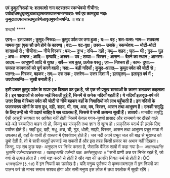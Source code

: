 **एवं कुमुदनिरूढो य: शतवल्शो नाम वटस्तस्य स्कन्धेवयो नीचीना:** **पयोदधिमधुघृतगुडान्नाद्यश्बरशय्यासनाभरणादय: सर्व एव कामदुघा नदा:** **कुमुदाग्रात्पतन्तस्तमुत्तरेणेलावृतमुपयोजयन्ति. ॥ २४॥** 

शब्दार्थ **** 

**एवम्—** **इस प्रकार** **; कुमुद-निरूढ:—** **कुमुद पर्वत पर उगा हुआ** **; य:—** **वह** **; शत-वल्श: नाम—** **शतवल्श नामक वृक्ष (एक सौ** **तने होने के कारण)** **; वट:—** **वट-वृक्ष** **; तस्य—** **उसके** **; स्कन्धेवय:—** **मोटी-मोटी शाखाओं से** **; नीचीना:—** **नीचे गिरकर** **; पय:—** **दुग्ध** **; दधि—** **दही** **; मधु—** **शहद** **; घृत—** **घी** **; गुड—** **गुड़** **; अन्न—** **अनाज** **; आदि—** **इत्यादि** **; अश्बर—** **वष** **; शय्या—** **बिस्तर** **;** **आसन—** **बैठने का स्थान** **; आभरण-आदय:—** **आभूषणों आदि से युक्त** **; सर्वे—** **सब कुछ, प्रत्येक वस्तु** **; एव—** **निश्चय ही** **; काम-** **दुघा:—** **समस्त कामनाओं को पूर्ण करने वाली** **; नदा:—** **बड़ी नदियाँ** **; कुमुद-अग्रात्—** **कुमुद पर्वत की चोटी से** **; पतन्त:—** **गिरकर, बहकर** **; तम्—** **उस तक** **; उत्तरेण—** **उत्तर दिशा में** **; इलावृतम्—** **इलावृत वर्ष में** **; उपयोजयन्ति—** **सुखी बनाती हैं।** **.** 

**इसी प्रकार कुमुद पर्वत के ऊपर एक विशाल वट वृक्ष है, जो एक सौ प्रमुख शाखाओं के** **कारण शतवल्श कहलाता है। इन शाखाओं से अनेक जड़ें निकली हुई हैं, जिनमें से अनेक** **नदियाँ बहती हैं। ये नदियाँ इलावृत-वर्ष की उत्तर दिशा में स्थित पर्वत की चोटी से नीचे बहकर** **वहाँ के निवासियों को लाभ पहुँचाती हैं। इन नदियों के फलस्वरूप लोगों के पास दूध, दही,** **शहद, घी, राब, अन्न, वष, बिस्तर, आसन तथा आभूषण हैं। उनकी समृद्धि के लिए उन्हें जो** **भी पदार्थ चाहिए वे सब उपलब्ध हैं, जिससे वे सभी अत्यन्त सुखी हैं।** **तात्पर्य :** मानवीय समृद्धि ऐसी आसुरी सवयता पर आश्रित नहीं होती जिसमें केवल गगन-चुश्बी प्रासाद और राजमार्ग पर दौडऩे वाले बड़े-बड़े स्वचालित वाहन तो हों, किन्तु वह संस्कृति तथा ज्ञान से शून्य हो। प्राकृतिक पदार्थ ही इसके लिए पर्याप्त होते हैं। जहाँ दूध, दही, मधु, अन्न, घी, गुड़, धोती, साड़ी, बिस्तर, आसन तथा आभूषण प्रचुर मात्रा में उपलब्ध हों, वहाँ के वासी ही वास्तव में ऐश्वर्यवान् होते हैं। जब नदी अपने प्रभूत जल की बाढ़ से भूखण्ड को डुबो देती है, तो ये सारी वस्तुएँ उपजाई जा सकती हैं और इस तरह किसी प्रकार का अभाव नहीं दिखता। किन्तु, यह सब कुछ यज्ञ- अनुष्ठान पर निर्भर करता है, जैसाकि वैदिक शाषों में कहा गया है— *अन्नाद्भवन्ति भूतानि पर्जन्यादन्नसश्भव:।* *यज्ञाद्भवति पर्जन्यो यज्ञ: कर्मसमुद्भव:॥* ''सभी प्राणी अन्न पर निर्भर रहते हैं, जो वर्षा से उत्पन्न होता है। वर्षा यज्ञ करने से होती है और यज्ञ की उत्पत्ति नियत कर्म से होती है।ÓÓ *भगवद्गीता* (३.१४) में इन नियमों का उल्लेख है। यदि मनुष्य पूर्णरूप से कृष्णभावनामृत में इन नियमों का पालन करे तो मानव समाज सश्पन्न होगा और सभी मनुष्य इस लोक में तथा परलोक में सुखी रहेंगे।  